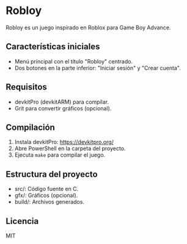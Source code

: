 # Robloy

Robloy es un juego inspirado en Roblox para Game Boy Advance.

## Características iniciales
- Menú principal con el título "Robloy" centrado.
- Dos botones en la parte inferior: "Iniciar sesión" y "Crear cuenta".

## Requisitos
- devkitPro (devkitARM) para compilar.
- Grit para convertir gráficos (opcional).

## Compilación
1. Instala devkitPro: https://devkitpro.org/
2. Abre PowerShell en la carpeta del proyecto.
3. Ejecuta `make` para compilar el juego.

## Estructura del proyecto
- src/: Código fuente en C.
- gfx/: Gráficos (opcional).
- build/: Archivos generados.

## Licencia
MIT
